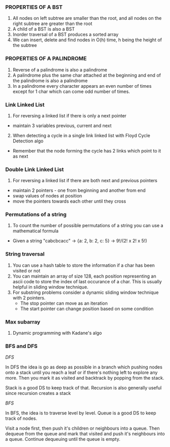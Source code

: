 ### PROPERTIES OF A BST

1. All nodes on left subtree are smaller than the root, and all nodes on the right subtree are greater than the root
2. A child of a BST is also a BST
3. Inorder traversal of a BST produces a sorted array
4. We can insert, delete and find nodes in O(h) time, h being the height of the subtree


### PROPERTIES OF A PALINDROME

1. Reverse of a palindrome is also a palindrome
2. A palindrome plus the same char attached at the beginning and end of the palindrome is also a palindrome
3. In a palindrome every character appears an even number of times except for 1 char which can come odd number of times.

### Link Linked List

1. For reversing a linked list if there is only a next pointer
  - maintain 3 variables previous, current and next
2. When detecting a cycle in a single link linked list with Floyd Cycle Detection algo
  - Remember that the node forming the cycle has 2 links which point to it as next


### Double Link Linked List

1. For reversing a linked list if there are both next and previous pointers
  - maintain 2 pointers - one from beginning and another from end
  - swap values of nodes at position
  - move the pointers towards each other until they cross

### Permutations of a string

1. To count the number of possible permutations of a string you can use a mathematical formula
  - Given a string "cabcbcacc" -> {a: 2, b: 2, c: 5} -> 9!/(2! x 2! x 5!)


### String traversal

1. You can use a hash table to store the information if a char has been visited or not
2. You can maintain an array of size 128, each position representing an ascii code to store the index of last occurance of a char.
      This is usually helpful in sliding window technique.
3. For substring problems consider a dynamic sliding window technique with 2 pointers.
    - The stop pointer can move as an iteration
    - The start pointer can change position based on some condition


### Max subarray

1. Dynamic programming with Kadane's algo

### BFS and DFS

_DFS_

In DFS the idea is go as deep as possible in a branch which pushing nodes onto a stack until you reach a leaf or if there's nothing left to explore any more.
Then you mark it as visited and backtrack by popping from the stack.

Stack is a good DS to keep track of that.
Recursion is also generally useful since recursion creates a stack

_BFS_

In BFS, the idea is to traverse level by level.
Queue is a good DS to keep track of nodes.

Visit a node first, then push it's children or neighbours into a queue.
Then dequeue from the queue and mark that visited and push it's neighbours into a queue.
Continue dequeuing until the queue is empty.
